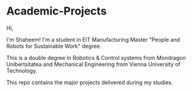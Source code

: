 # Academic-Projects

Hi, 

I'm Shaheem! I'm a student in EIT Manufacturing Master "People and Robots for Sustainable Work" degree.

This is a double degree in Robotics & Control systems from Mondragon Unibertsitatea and Mechanical Engineering from Vienna University of Technology.

This repo contains the major projects delivered during my studies. 